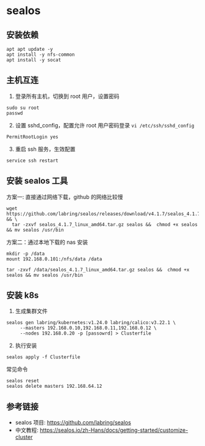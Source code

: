 # sealos

## 安装依赖

```shell
apt apt update -y
apt install -y nfs-common
apt install -y socat
```

## 主机互连

1. 登录所有主机，切换到 root 用户，设置密码

```
sudo su root
passwd
```

2. 设置 sshd_config，配置允许 root 用户密码登录 `vi /etc/ssh/sshd_config`

```
PermitRootLogin yes
```

3. 重启 ssh 服务，生效配置

```shell
service ssh restart
```

## 安装 sealos 工具

方案一: 直接通过网络下载，github 的网络比较慢

```shell
wget https://github.com/labring/sealos/releases/download/v4.1.7/sealos_4.1.7_linux_amd64.tar.gz && \
  tar -zxvf sealos_4.1.7_linux_amd64.tar.gz sealos &&  chmod +x sealos && mv sealos /usr/bin
```

方案二：通过本地下载的 nas 安装

```shell
mkdir -p /data
mount 192.168.0.101:/nfs/data /data

tar -zxvf /data/sealos_4.1.7_linux_amd64.tar.gz sealos &&  chmod +x sealos && mv sealos /usr/bin
```

## 安装 k8s

1. 生成集群文件

```shell
sealos gen labring/kubernetes:v1.24.0 labring/calico:v3.22.1 \
     --masters 192.168.0.10,192.168.0.11,192.168.0.12 \
     --nodes 192.168.0.20 -p [passowrd] > Clusterfile
```

2. 执行安装

```shell
sealos apply -f Clusterfile
```


常见命令

```shell
sealos reset
sealos delete masters 192.168.64.12
```

## 参考链接

- sealos 项目: <https://github.com/labring/sealos>
- 中文教程: <https://sealos.io/zh-Hans/docs/getting-started/customize-cluster>
